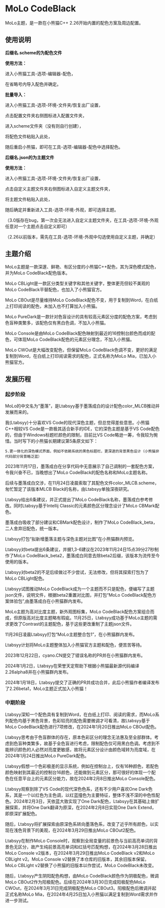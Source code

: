 # MoLo CodeBlack

MoLo主题，是一款在小熊猫C++ 2.26开始内置的配色方案及周边配置。

## 使用说明

**后缀名.scheme的为配色文件**

**使用方法：**

进入小熊猫工具-选项-编辑器-配色，

在省略号内导入配色并确定。

**批量导入：**

进入小熊猫工具-选项-环境-文件夹/恢复出厂设置，

点击配置文件夹右侧图标进入配置文件夹，

进入scheme文件夹（没有则自行创建），

将配色文件粘贴入此处，

随后重启小熊猫，即可在工具-选项-编辑器-配色中选择配色。

**后缀名.json的为主题文件**

**使用方法：**

进入小熊猫工具-选项-环境-文件夹/恢复出厂设置，

点击自定义主题文件夹右侧图标进入自定义主题文件夹，

将主题文件粘贴入此处，

随后确定并重新进入工具-选项-环境-外观，即可选择主题。

（3.0版存在bug，第一次会无法进入自定义主题文件夹，在工具-选项-环境-外观任意对一个主题点击自定义即可）

（2.26以前版本，需先在工具-选项-环境-外观中勾选使用自定义主题，并确定）

## 主题介绍
MoLo主题是一款深邃、鲜艳、有区分度的小熊猫C++配色，其为深色模式配色，并为MoLo CodeBlack配色版本。

MoLo CBLight是一款区分类型关键字和其他关键字，整体更亮但较不美观的MoLo CodeBlack平替配色，也加入了小熊猫官方。

MoLo CBOut是尽量维持MoLo CodeBlack配色不变，用于复制到Word，在白纸上打印阅读的配色，未加入也不打算加入小熊猫。

MoLo PureDark是一款针对色盲设计的具有较高元素区分度的配色方案，考虑到色盲种类繁多，该配色仅有黑白色调，不加入小熊猫。

MoLo Console是由MoLo CodeBlack配色映射到最近的16控制台颜色而成的配色，可体现MoLo CodeBlack配色的元素区分理念，不加入小熊猫。

MoLo CWOut是大幅改变配色，但保留MoLo CodeBlack色调不变，更好的满足复制到Word，在白纸上打印阅读需求的配色，正式名称为MoLo Mia，已加入小熊猫官方。

## 发展历程

### 起步阶段
MoLo的中文名为“墨落”，是Ltabsyy基于墨落成白的设计配色color_MLCB推动并发展而来的。

我(Ltabsyy)十分喜欢VS Code的现代深色主题，但总觉得差些意思。小熊猫C++相较VS Code是一款极其适合新手的IDE，它的深色主题是基于VS Code配色的，但由于Windows标题栏颜色的限制，目前比VS Code略逊一筹，令我较为惋惜。当时写下的小熊猫长期建议第5条原文如下：

`5.更一体化的深色模式界面，例如不依赖系统的黑色标题栏，更深邃的背景黑色设计（小熊猫非代码部分背景略泛蓝）`

2023年11月17日，墨落成白在分享代码中无意展示了自己调制的一套配色方案，令我兴奋不已，当晚想出了MoLo CodeBlack的配色名称和MoLo主题名称。

后续与墨落成白交涉，在11月24日凌晨索取了其配色文件color_MLCB.scheme，匆忙暂定了该版本MLCB Black的名称，由Ltabsyy单独深夜研究。

Ltabsyy给出6条建议，并正式提出了MoLo CodeBlack名称，墨落成白参考修改。同时Ltabsyy基于Intellij Classic的元素颜色区分理念设计了MoLo CBMark配色。

墨落成白吸收了部分建议和CBMark配色设计，制作了MoLo CodeBlack_beta，二人舍弃旧配色，统一版本。

Ltabsyy打包“拟新增墨落主题与深色主题对比图”在小熊猫群内预览。

Ltabsyy对beta提出6条建议，并据1,3-6建议在2023年11月24日15点39分27秒制作了MoLo CodeBlack_beta2，墨落成白同意去除beta2后缀，该版本为流传至今使用的版本。

Ltabsyy对beta2的不足后续做过不少尝试，无法修改，但将其探索打包为了MoLo CBLight配色。

Ltabsyy试图推动MoLo CodeBlack成为一个主题而不只是配色，便编写了主题json文件，说明文件，根据beta2重置对比图，并打包“MoLo CodeBlack配色方案体验包”,由墨落成白在小熊猫群内发布。

MoLo主题为高对比度主题，新外观图标集，MoLo CodeBlack配色方案组合而成，但原版高对比度主题略有瑕疵。11月25日，Ltabsyy成功基于MoLo主题的需求更改了Contrast的主题配色，基于这些更改重制了主题json文件。

11月26日凌晨Ltabsyy打包“MoLo主题整合包1”，在小熊猫群内发布。

Ltabsyy计划将MoLo主题整体加入小熊猫官方主题和配色，便苦苦等待。

2023年12月22日，cyano.CN提交了错误名称的PR并在小熊猫群内发布。

2024年1月2日，Ltabsyy在荣誉天定帮助下根据小熊猫最新源代码编译2.26alpha8并在小熊猫群内发布。

2024年1月18日，Ltabsyy提交了正确的PR并成功合并，此后小熊猫作者编译发布了2.26beta1，MoLo主题正式加入小熊猫！

### 中期阶段
Ltabsyy深知一个配色具有复制到Word，在白纸上打印、阅读的需求，而MoLo系列配色均基于黑色背景，色彩较亮的配色需要微调才可看清，故Ltabsyy基于MoLo CodeBlack配色进行7项修改，在2024年1月20日推出MoLo CBOut配色。

Ltabsyy思考由于色盲群体的存在，原本色彩区分的理念无法惠及至全部群体。考虑到色盲种类繁多，故基于全色盲进行考虑，限制配色仅可用黑白色调。考虑到不能辨识颜色的人必然对亮度更敏感，故将元素区分设计由颜色域转为亮度域，在2024年1月24日推出MoLo PureDark配色。

Ltabsyy假想一个色彩极差的显示系统，例如在控制台上，仅有16种颜色，若配色颜色映射到其最近的控制台16颜色，还能做到元素区分，那可很好的体现一个配色在任意平台上的元素区分能力，故在2024年2月8日推出MoLo Console配色。

Ltabsyy观察到除了VS Code的现代深色色系，还有不少用户喜欢One Dark色系，其是一个以红色为主色调，以红蓝撞色为主要特征，整体不浅不深的中色性配色。2024年2月3日，天依蓝大致实现了One Dark配色，Ltabsyy在其基础上做扩展探索，并将One Dark翻译为原深，在2024年2月8日实现One Dark Extend，即原深扩展配色。

随后，Ltabsyy将扩展探索由原深色系转向墨落色系，改变了近乎所有颜色，以实现在浅色背景下的美观，在2024年3月29日推出MoLo CBOut2配色。

Ltabsyy在制作MoLo Console时，观察到全局变量的前景色与当前高亮单词的背景色无区分，故产生纯前景高亮单词和红括号匹配构想，在2024年3月28日推出MoLo Console v2版本，在2024年3月29日推出MoLo CodeBlack v2和MoLo CBLight v2。MoLo Console v2替换了本仓库的旧版本，其余旧版本保留。MoLo CBLight v2替换了小熊猫的旧版本以作尝试，MoLo CodeBlack未改变。

随后，Ltabsyy产生阴阳配色构想，由MoLo CodeBlack颜色作为阴极配色，微调MoLo CBOut2作为阳极配色。后续在2024年3月30日完成阳极配色MoLo CWOut，在2024年3月31日完成阴极配色MoLo CBOut3。阳极配色后微调并起正式名称MoLo Mia，在2024年4月25日加入小熊猫以满足复制到Word需求并作进一步测试。
